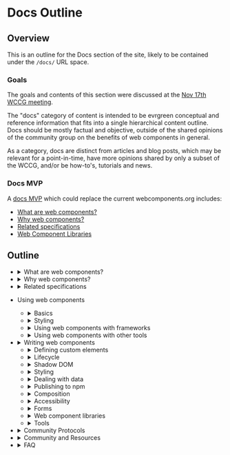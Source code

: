 # Docs Outline

## Overview

This is an outline for the Docs section of the site, likely to be contained under the `/docs/` URL space.

### Goals

The goals and contents of this section were discussed at the [Nov 17th WCCG meeting](https://docs.google.com/document/d/1uCQmHT_UTHtrf1xSfbQD5Ko23CpJrEY53wPIg3QHA5k/edit).

The "docs" category of content is intended to be evrgreen conceptual and reference information that fits into a single hierarchical content outline. Docs should be mostly factual and objective, outside of the shared opinions of the community group on the benefits of web components in general.

As a category, docs are distinct from articles and blog posts, which may be relevant for a point-in-time, have more opinions shared by only a subset of the WCCG, and/or be how-to's, tutorials and news.

### Docs MVP

A [docs MVP](https://github.com/webcomponents-cg/docs-and-guides/issues/33) which could replace the current webcomponents.org includes:

- [What are web components?](https://github.com/webcomponents-cg/docs-and-guides/issues/29)
- [Why web components?](https://github.com/webcomponents-cg/docs-and-guides/issues/30)
- [Related specifications](https://github.com/webcomponents-cg/docs-and-guides/issues/31)
- [Web Component Libraries](https://github.com/webcomponents-cg/docs-and-guides/issues/32)

## Outline
* <details><summary>What are web components?</summary>

  * URL: `/docs/what-are-web-components`
  * Priority: P0
  * Issue: https://github.com/webcomponents-cg/docs-and-guides/issues/29
  * Page content:
    * Custom Elements
    * Shadow DOM
    * Standard JS Modules
  
  </details>

* <details><summary>Why web components?</summary>

  * URL: `/docs/why-web-components`
  * Priority: P0
  * Issue: https://github.com/webcomponents-cg/docs-and-guides/issues/30
  * Page content:
    * What do we mean by interop?
      * Interop with HTML, frameworks, the browser
      * Interop with file formats: Markdown vs MDX, etc.
      * Interoperable composition with slots
      * Interop with the future
    * Use cases
      * Standalone components
      * Component sets and design systems
      * Applications
    * Who's using web components (Possibly separate page)

  </details>

* <details><summary>Related specifications</summary>

  * URL: `/docs/specifications` or `/docs/standards`
  * Priority: P0
  * Issue: https://github.com/webcomponents-cg/docs-and-guides/issues/31
  * Page content:
    * MDN links
    * GitHub repos with proposals
    * What's left, ie. WCCG reports
    * Cross-link to site's Community Protocols page

  </details>

* Using web components
    * <details><summary>Basics</summary>

      * URL: `/docs/using-web-components` or `/docs/using-web-components/basics`
      * Priority: P1
      * Issue:
      * Page content:
        * Importing definitions
        * Using web components in HTML and vanilla JS
        * Definining, the custom element registry, and the single tag name scope
        * Upgrading and `:defined`
        * Children and slots
        * Events

    </details>

    * <details><summary>Styling</summary>

      * URL: `/docs/using-web-components/styling`
      * Priority: P1
      * Issue:
      * Page content:
        * Shadow DOM encapsulation
        * CSS Custom Variables
        * ::part()
        * Attributes (for elements that use attributes for styling)

    </details>

    * <details><summary>Using web components with frameworks</summary>

      * URL: `/docs/using-web-components/frameworks`
      * Priority: P1
      * Issue:
      * Page content:
        * General considerations
          * Setting attributes and properties
          * Listening for events
          * Slots
          * Methods (and refs)
          * Template type-checking and linting
          * SSR
        * Examples in React, Angular, Vue

    </details>

    * <details><summary>Using web components with other tools</summary>

      * URL: `/docs/using-web-components/tools`
      * Priority: P1
      * Issue:
      * Page content:
        * Markdown (how to import in various systems)
          * Eleventy
          * Astro
          * Jekyl, Hugo...
        * CMSes: WordPress, Umbraco, Drupal, Laravel?

    </details>

* <details><summary>Writing web components</summary>

    This section is about the concepts and APIs relevant to writing web components, which should apply to "vanilla" web components as well as most web component libraries. It is not a tutorial on writing vanilla web components.

  </details>

  * <details><summary>Defining custom elements</summary>

    * URL: `/docs/writing-web-components/defining`
    * Priority: P1
    * Issue:
    * Page content:
      * Custom element registries
      * Synchronous upgrade, and upgrade()
      * Self-registering vs not
      * Defensive registration for special cases (CDN distribution)

    </details>

  * <details><summary>Lifecycle</summary>

    * URL: `/docs/writing-web-components/lifecycle`
    * Priority: P1
    * Issue:
    * Page content:
      * Basics: `observedAttributes`, `constructor`, `attributeChangedCallback`...
      * Cleaning up resources in `disconnectedCallback`

    </details>

  * <details><summary>Shadow DOM</summary>

    * URL: `/docs/writing-web-components/shadow-dom`
    * Priority: P1
    * Issue:
    * Page content:
      * attachShadow()
      * open vs closed
      * Encapsulation: DOM, events, CSS
        * Just overview: more detail in Styling and Composition sections
      * Slots

    </details>

  * <details><summary>Styling</summary>

    * URL: `/docs/writing-web-components/styling`
    * Priority: P1
    * Issue:
    * Page content:
      * Encapsulation (more detail than)
      * Shadow selectors: `:host`, `:host()`, and `::slotted()`
      * CSS Custom Properties
      * CSS Shadow Parts: `part` and `::part()`
      * Constructible style sheets
      * Theming
        * Strategies for deep styling

    </details>

  * <details><summary>Dealing with data</summary>

    * URL: `/docs/writing-web-components/data`
    * Priority: P1
    * Issue:
    * Page content:
      * Designing both a property & attribute API
      * Responding to attribute changes (`attributeChangedCallback`)
      * Responding to property changes (accessors)
      * Considerations about when to use methods
      * Reflecting between properties and attributes
      * Using events for data

    </details>

  * <details><summary>Publishing to npm</summary>

    * URL: `/docs/writing-web-components/publishing`
    * Priority: P2
    * Issue:
    * Page content:

    </details>

  * <details><summary>Composition</summary>

    * URL: `/docs/writing-web-components/composition`
    * Priority: P2
    * Issue:
    * Page content:
      * Slots
      * Communicating with events
      * Using children

    </details>

  * <details><summary>Accessibility</summary>

    * URL: `/docs/writing-web-components/accessibility`
    * Priority: P1
    * Issue:
    * Page content:
      * Slots
      * Communicating with events
      * Using children
    
    </details>


  * <details><summary>Forms</summary>

    * URL: `/docs/writing-web-components/forms`
    * Priority: P2
    * Issue:
    * Page content:
      * Shadow DOM scoping and forms
      * Form-associated-custom-elements
      * formdata event

    </details>

  * <details><summary>Web component libraries</summary>

    * URL: `/docs/writing-web-components/libraries`
    * Priority: P0
    * Issue: https://github.com/webcomponents-cg/docs-and-guides/issues/32
    * Page content:
      * Links to client-side libraries

    </details>

  * <details><summary>Tools</summary>

    * URL: `/docs/writing-web-components/tools`
    * Priority: P2
    * Issue:
    * Page content:
      * Links to IDE extensions, linters, etc

    </details>

* <details><summary>Community Protocols</summary>

  * URL: `/docs/community-protocols`
  * Priority: P2
  * Issue:
  * Page content:

  </details>

* <details><summary>Community and Resources</summary>

  * URL: `/docs/resources`
  * Priority: P2
  * Issue:
  * Page content:
    * Links to chats, meetups, Twitter communities, etc.

  </details>

* <details><summary>FAQ</summary>
  * URL: `/docs/faq`
  * Priority: P2
  * Issue:
  * Page content:
    * Myth-busting answers can go here
      * Can custom elements really only take strings?
      * Is it impossible to SSR web components?
      * Why don't web components solve ___ that other frameworks do?
      * ...

  </details>
